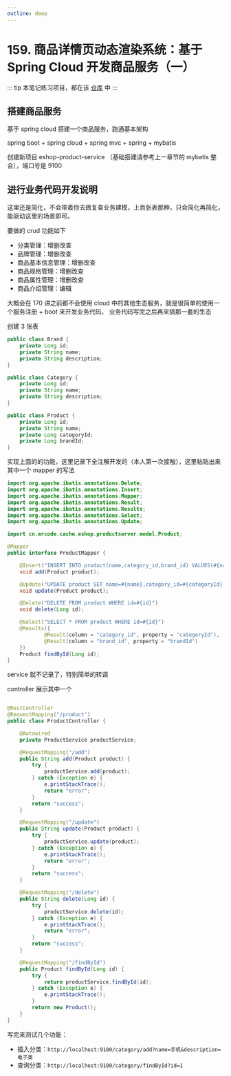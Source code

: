 ```yaml
---
outline: deep
---
```

# 159. 商品详情页动态渲染系统：基于 Spring Cloud 开发商品服务（一）

::: tip
本笔记练习项目，都在该 [仓库](https://github.com/zq99299/cache-eshop) 中
:::

## 搭建商品服务

基于 spring cloud 搭建一个商品服务，跑通基本架构

spring boot + spring cloud + spring mvc + spring + mybatis

创建新项目 eshop-product-service （基础搭建请参考上一章节的 mybatis 整合），端口号是 9100

## 进行业务代码开发说明

这里还是简化，不会带着你去做复查业务建模，上百张表那种，只会简化再简化，能驱动这里的场景即可。

要做的 crud 功能如下

- 分类管理：增删改查
- 品牌管理：增删改查
- 商品基本信息管理：增删改查
- 商品规格管理：增删改查
- 商品属性管理：增删改查
- 商品介绍管理：编辑

大概会在 170 讲之前都不会使用 cloud 中的其他生态服务，就是很简单的使用一个服务注册 + boot 来开发业务代码，
业务代码写完之后再来搞那一套的生态

创建 3 张表

```java
public class Brand {
    private Long id;
    private String name;
    private String description;
}

public class Category {
    private Long id;
    private String name;
    private String description;
}

public class Product {
    private Long id;
    private String name;
    private Long categoryId;
    private Long brandId;
}
```

实现上面的的功能，这里记录下全注解开发的（本人第一次接触），这里粘贴出来其中一个 mapper 的写法

```java
import org.apache.ibatis.annotations.Delete;
import org.apache.ibatis.annotations.Insert;
import org.apache.ibatis.annotations.Mapper;
import org.apache.ibatis.annotations.Result;
import org.apache.ibatis.annotations.Results;
import org.apache.ibatis.annotations.Select;
import org.apache.ibatis.annotations.Update;

import cn.mrcode.cache.eshop.productserver.model.Product;

@Mapper
public interface ProductMapper {

    @Insert("INSERT INTO product(name,category_id,brand_id) VALUES(#{name},#{categoryId},#{brandId})")
    void add(Product product);

    @Update("UPDATE product SET name=#{name},category_id=#{categoryId},brand_id=#{brandId} WHERE id=#{id}")
    void update(Product product);

    @Delete("DELETE FROM product WHERE id=#{id}")
    void delete(Long id);

    @Select("SELECT * FROM product WHERE id=#{id}")
    @Results({
            @Result(column = "category_id", property = "categoryId"),
            @Result(column = "brand_id", property = "brandId")
    })
    Product findById(Long id);
}
```

service 就不记录了，特别简单的转调

controller 展示其中一个

```java

@RestController
@RequestMapping("/product")
public class ProductController {

    @Autowired
    private ProductService productService;

    @RequestMapping("/add")
    public String add(Product product) {
        try {
            productService.add(product);
        } catch (Exception e) {
            e.printStackTrace();
            return "error";
        }
        return "success";
    }

    @RequestMapping("/update")
    public String update(Product product) {
        try {
            productService.update(product);
        } catch (Exception e) {
            e.printStackTrace();
            return "error";
        }
        return "success";
    }

    @RequestMapping("/delete")
    public String delete(Long id) {
        try {
            productService.delete(id);
        } catch (Exception e) {
            e.printStackTrace();
            return "error";
        }
        return "success";
    }

    @RequestMapping("/findById")
    public Product findById(Long id) {
        try {
            return productService.findById(id);
        } catch (Exception e) {
            e.printStackTrace();
        }
        return new Product();
    }
}

```

写完来测试几个功能：

- 插入分类：`http://localhost:9100/category/add?name=手机&description=电子类`
- 查询分类：`http://localhost:9100/category/findById?id=1`
